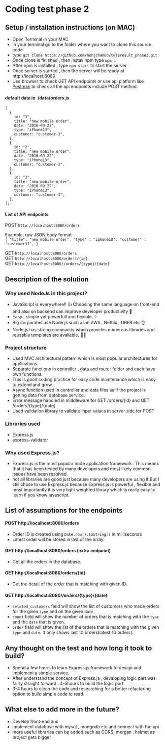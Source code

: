 # Coding test phase 2

## **Setup / installation instructions (on MAC)**

- Open Terminal in your MAC
- in your terminal go to the folder where you want to clone this source code
- type `git clone https://github.com/hongchan88/teleresult_phase2.git`
- Once clone is finished , then install npm type `npm i`
- After npm is installed , type `npm start` to start the server.
- Once server is started , then the server will be ready at http://localhost:8080
- Use browser to check GET API endpoints or use api platform like [Postman](https://www.postman.com/) to check all the api endpoints include POST method.

#### default data in ./data/orders.js

```
[
  {
    id: "1",
    title: "new mobile order",
    date: "2016-09-22",
    type: "iPhone13",
    customer: "customer-1",
  },
  {
    id: "2",
    title: "new mobile order",
    date: "2016-09-22",
    type: "iPhone13",
    customer: "customer-2",
  },
  {
    id: "3",
    title: "new mobile order",
    date: "2016-09-22",
    type: "iPhone13",
    customer: "customer-3",
  },
];
```

#### List of API endpoints

POST `http://localhost:8080/orders`

Example, raw JSON body format\
`{ "title": "new mobile order", "type" : "iphone10", "customer" : "customer11", }`

GET `http://localhost:8080/orders`\
GET `http://localhost:8080/orders/{id}`\
GET `http://localhost:8080//orders/{type}/{date}`

## **Description of the solution**

### Why used NodeJs in this project?

- JavaScript is everywhere!! 👍 Choosing the same language on front-end and also on backend can improve developer productivity 🔧
- Easy , simple yet powerfull and flexible. ✨
- Big corporates use Node.js such as in AWS , Netflix , UBER etc 👌
- Node.js has strong community which provides numerous libraries and reusable templates are available. 🙆‍♂️

### Project structure

- Used MVC architectural pattern which is most popular architectures for applications.
- Separate functions in controller , data and router folder and each have own functions.
- This is good coding practice for easy code maintenance which is easy to extend and grow.
- Async function used in controller and data files as if the project is getting data from database service.
- Error message handled in middleware for GET /orders/{id} and GET /orders/{type}/{date}
- Used validation library to validate input values in server side for POST

### Libraries used

- Express.js
- express-validator

### Why used Express.js?

- Express.js is the most popular node application framework . This means that it has been tested by many developers and most likely common issues have been resolved.
- not all libraries are good just because many developers are using it.But I still chose to use Express.js because Express.js is powerful , flexible and most importantly it is very light weighted library which is really easy to learn if you know javascript.

## **List of assumptions for the endpoints**

#### POST http://localhost:8080/orders

- Order ID is created using `Date.now().toString()` in milliseconds
- Latest order will be stored in last of the array.

#### GET http://localhost:8080/orders (extra endpoint)

- Get all the orders in the database.

#### GET http://localhost:8080/orders/{id}

- Get the detail of the order that is matching with given ID.

#### GET http://localhost:8080//orders/{type}/{date}

- `related_customers` field will show the list of customers who made orders for the given `type` and on the given `date`.
- `count` field will show the number of orders that is matching with the `type` and the `date` that is given.
- `order` field will show the list of the orders that is matching with the given `type` and `date`. It only shows last 10 orders(latest 10 orders).

## **Any thought on the test and how long it took to build?**

- Spend a few hours to learn Express.js framework to design and implement a simple service.
- After understand the concept of Express.js , developing logic part was fairly straight forward . 4-5hours to build the logic part.
- 3-4 hours to clean the code and researching for a better refactoring option to build simple code to read.

## **What else to add more in the future?**

- Develop front-end and
- implement database with mysql , mongodb etc and connect with the api
- more useful libraries can be added such as CORS, morgan , helmet as project gets bigger
